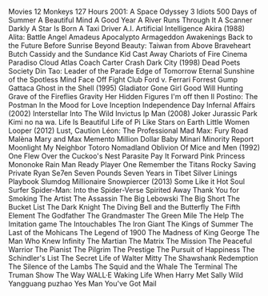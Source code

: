 ﻿Movies
12 Monkeys
127 Hours
2001: A Space Odyssey
3 Idiots
500 Days of Summer
A Beautiful Mind
A Good Year
A River Runs Through It
A Scanner Darkly
A Star Is Born
A Taxi Driver
A.I. Artificial Intelligence
Akira (1988)
Alita: Battle Angel
Amadeus
Apocalypto
Armageddon
Awakenings
Back to the Future
Before Sunrise
Beyond Beauty: Taiwan from Above
Braveheart
Butch Cassidy and the Sundance Kid
Cast Away
Chariots of Fire
Cinema Paradiso
Cloud Atlas
Coach Carter
Crash
Dark City (1998)
Dead Poets Society
Din Tao: Leader of the Parade
Edge of Tomorrow
Eternal Sunshine of the Spotless Mind
Face Off
Fight Club
Ford v. Ferrari
Forrest Gump
Gattaca
Ghost in the Shell (1995)
Gladiator
Gone Girl
Good Will Hunting
Grave of the Fireflies
Gravity
Her
Hidden Figures
I'm off then
Il Postino: The Postman
In the Mood for Love
Inception
Independence Day
Infernal Affairs (2002)
Interstellar
Into The Wild
Invictus
Ip Man (2008)
Joker
Jurassic Park
Kimi no na wa.
Life Is Beautiful
Life of Pi
Like Stars on Earth
Little Women
Looper (2012)
Lust, Caution
Léon: The Professional
Mad Max: Fury Road
Malèna
Mary and Max
Memento
Million Dollar Baby
Minari
Minority Report
Moonlight
My Neighbor Totoro
Nomadland
Oblivion
Of Mice and Men (1992)
One Flew Over the Cuckoo's Nest
Parasite
Pay It Forward
Pink
Princess Mononoke
Rain Man
Ready Player One
Remember the Titans
Rocky
Saving Private Ryan
Se7en
Seven Pounds
Seven Years in Tibet
Silver Linings Playbook
Slumdog Millionaire
Snowpiercer (2013)
Some Like it Hot
Soul Surfer
Spider-Man: Into the Spider-Verse
Spirited Away
Thank You for Smoking
The Artist
The Assassin
The Big Lebowski
The Big Short
The Bucket List
The Dark Knight
The Diving Bell and the Butterfly
The Fifth Element
The Godfather
The Grandmaster
The Green Mile
The Help
The Imitation game
The Intouchables
The Iron Giant
The Kings of Summer
The Last of the Mohicans
The Legend of 1900
The Madness of King George
The Man Who Knew Infinity
The Martian
The Matrix
The Mission
The Peaceful Warrior
The Pianist
The Pilgrim
The Prestige
The Pursuit of Happiness
The Schindler's List
The Secret Life of Walter Mitty
The Shawshank Redemption
The Silence of the Lambs
The Squid and the Whale
The Terminal
The Truman Show
The Way
WALL·E
Waking Life
When Harry Met Sally
Wild
Yangguang puzhao
Yes Man
You've Got Mail
